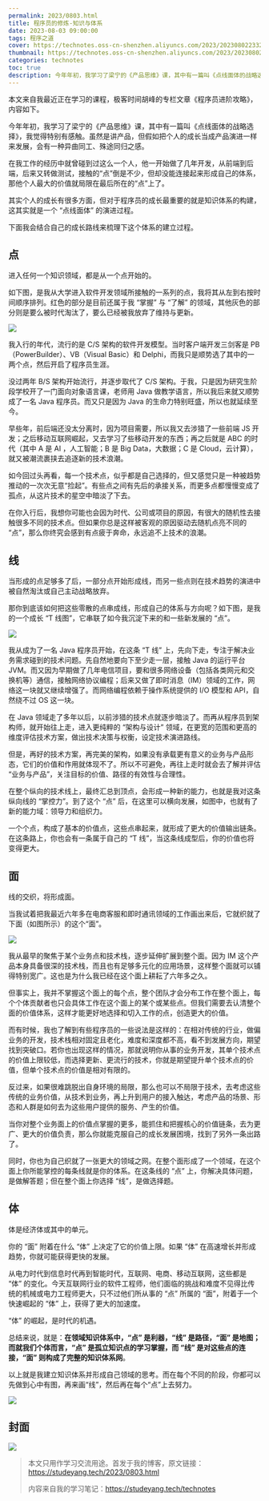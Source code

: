 ```yaml
---
permalink: 2023/0803.html
title: 程序员的修炼-知识与体系
date: 2023-08-03 09:00:00
tags: 程序之道
cover: https://technotes.oss-cn-shenzhen.aliyuncs.com/2023/202308022332512.jpeg
thumbnail: https://technotes.oss-cn-shenzhen.aliyuncs.com/2023/202308022332512.jpeg
categories: technotes
toc: true
description: 今年年初，我学习了梁宁的《产品思维》课，其中有一篇叫《点线面体的战略选择》，我觉得特别有感触。虽然是讲产品，但假如把个人的成长当成产品演进一样来发展，会有一种异曲同工、殊途同归之感。
---
```


本文来自我最近正在学习的课程，极客时间胡峰的专栏文章《程序员进阶攻略》，内容如下。

今年年初，我学习了梁宁的《产品思维》课，其中有一篇叫《点线面体的战略选择》，我觉得特别有感触。虽然是讲产品，但假如把个人的成长当成产品演进一样来发展，会有一种异曲同工、殊途同归之感。

在我工作的经历中就曾碰到过这么一个人，他一开始做了几年开发，从前端到后端，后来又转做测试，接触的“点”倒是不少，但却没能连接起来形成自己的体系，那他个人最大的价值就局限在最后所在的“点”上了。

其实个人的成长有很多方面，但对于程序员的成长最重要的就是知识体系的构建，这其实就是一个 “点线面体” 的演进过程。

下面我会结合自己的成长路线来梳理下这个体系的建立过程。

<!-- more -->

## 点

进入任何一个知识领域，都是从一个点开始的。

如下图，是我从大学进入软件开发领域所接触的一系列的点，我将其从左到右按时间顺序排列。红色的部分是目前还属于我 “掌握” 与 “了解” 的领域，其他灰色的部分则是要么被时代淘汰了，要么已经被我放弃了维持与更新。

![](https://technotes.oss-cn-shenzhen.aliyuncs.com/2023/202308022324423.png)

我入行的年代，流行的是 C/S 架构的软件开发模型。当时客户端开发三剑客是 PB（PowerBuilder）、VB（Visual Basic）和 Delphi，而我只是顺势选了其中的一两个点，然后开启了程序员生涯。

没过两年 B/S 架构开始流行，并逐步取代了 C/S 架构。于我，只是因为研究生阶段学校开了一门面向对象语言课，老师用 Java 做教学语言，所以我后来就又顺势成了一名 Java 程序员。而又只是因为 Java 的生命力特别旺盛，所以也就延续至今。

早些年，前后端还没太分离时，因为项目需要，所以我又去涉猎了一些前端 JS 开发；之后移动互联网崛起，又去学习了些移动开发的东西；再之后就是 ABC 的时代（其中 A 是 AI ，人工智能；B 是 Big Data，大数据；C 是 Cloud，云计算），就又被潮流裹挟去追逐新的技术浪潮。

如今回过头再看，每一个技术点，似乎都是自己选择的，但又感觉只是一种被趋势推动的一次次无意“捡起”。有些点之间有先后的承接关系，而更多点都慢慢变成了孤点，从这片技术的星空中暗淡了下去。

在你入行后，我想你可能也会因为时代、公司或项目的原因，有很大的随机性去接触很多不同的技术点。但如果你总是这样被客观的原因驱动去随机点亮不同的 “点”，那么你终究会感到有点疲于奔命，永远追不上技术的浪潮。

## 线

当形成的点足够多了后，一部分点开始形成线，而另一些点则在技术趋势的演进中被自然淘汰或自己主动战略放弃。

那你到底该如何把这些零散的点串成线，形成自己的体系与方向呢？如下图，是我的一个成长 “T 线图”，它串联了如今我沉淀下来的和一些新发展的 “点”。

![](https://technotes.oss-cn-shenzhen.aliyuncs.com/2023/202308022325879.png)

我从成为了一名 Java 程序员开始，在这条 “T 线” 上，先向下走，专注于解决业务需求碰到的技术问题。先自然地要向下至少走一层，接触 Java 的运行平台 JVM。而又因为早期做了几年电信项目，要和很多网络设备（包括各类网元和交换机等）通信，接触网络协议编程；后来又做了即时消息（IM）领域的工作，网络这一块就又继续增强了。而网络编程依赖于操作系统提供的 I/O 模型和 API，自然绕不过 OS 这一块。

在 Java 领域走了多年以后，以前涉猎的技术点就逐步暗淡了。而再从程序员到架构师，就开始往上走，进入更纯粹的 “架构与设计” 领域，在更宽的范围和更高的维度评估技术方案，做出技术决策与权衡，设定技术演进路线。

但是，再好的技术方案，再完美的架构，如果没有承载更有意义的业务与产品形态，它们的价值和作用就体现不了。所以不可避免，再往上走时就会去了解并评估 “业务与产品”，关注目标的价值、路径的有效性与合理性。

在整个纵向的技术线上，最终汇总到顶点，会形成一种新的能力，也就是我对这条纵向线的 “掌控力”。到了这个 “点” 后，在这里可以横向发展，如图中，也就有了新的能力域：领导力和组织力。

一个个点，构成了基本的价值点，这些点串起来，就形成了更大的价值输出链条。在这条路上，你也会有一条属于自己的 “T 线”，当这条线成型后，你的价值也将变得更大。

## 面

线的交织，将形成面。

当我试着把我最近六年多在电商客服和即时通讯领域的工作画出来后，它就织就了下面（如图所示）的这个“面”。

![](https://technotes.oss-cn-shenzhen.aliyuncs.com/2023/202308022327088.png)

我从最早的聚焦于某个业务点和技术栈，逐步延伸扩展到整个面。因为 IM 这个产品本身具备很深的技术栈，而且也有足够多元化的应用场景，这样整个面就可以铺得特别宽广。这也是为什么我已经在这个面上耕耘了六年多之久。

但事实上，我并不掌握这个面上的每个点，整个团队才会分布工作在整个面上，每个个体贡献者也只会具体工作在这个面上的某个或某些点。但我们需要去认清整个面的价值体系，这样才能更好地选择和切入工作的点，创造更大的价值。

而有时候，我也了解到有些程序员的一些说法是这样的：在相对传统的行业，做偏业务的开发，技术栈相对固定且老化，难度和深度都不高，看不到发展方向，期望找到突破口。若你也出现这样的情况，那就说明你从事的业务开发，其单个技术点的价值上限较低，而选择更新、更流行的技术，你就是期望提升单个技术点的价值，但单个技术点的价值是相对有限的。

反过来，如果很难跳脱出自身环境的局限，那么也可以不局限于技术，去考虑这些传统的业务价值，从技术到业务，再上升到用户的接入触达，考虑产品的场景、形态和人群是如何去为这些用户提供的服务、产生的价值。

当你对整个业务面上的价值点掌握的更多，能抓住和把握核心的价值链条，去为更广、更大的价值负责，那么你就能克服自己的成长发展困境，找到了另外一条出路了。

同时，你也为自己织就了一张更大的领域之网。在整个面形成了一个领域，在这个面上你所能掌控的每条线就是你的体系。在这条线的 “点” 上，你解决具体问题，是做解答题；但在整个面上你选择 “线”，是做选择题。

## 体

体是经济体或其中的单元。

你的 “面” 附着在什么 “体” 上决定了它的价值上限。如果 “体” 在高速增长并形成趋势，你就可能获得更快的发展。

从电力时代到信息时代再到智能时代，互联网、电商、移动互联网，这些都是 “体” 的变化。今天互联网行业的软件工程师，他们面临的挑战和难度不见得比传统的机械或电力工程师更大，只不过他们所从事的 “点” 所属的 “面”，附着于一个快速崛起的 “体” 上，获得了更大的加速度。

“体” 的崛起，是时代的机遇。

总结来说，就是：**在领域知识体系中，“点” 是利器，“线” 是路径，“面” 是地图；而就我们个体而言，“点” 是孤立知识点的学习掌握，而 “线” 是对这些点的连接，“面” 则构成了完整的知识体系网**。

以上就是我建立知识体系并形成自己领域的思考。而在每个不同的阶段，你都可以先做到心中有图，再来画“线”，然后再在每个“点”上去努力。

![](https://technotes.oss-cn-shenzhen.aliyuncs.com/2023/202303052135542.gif)

## 封面

![](https://technotes.oss-cn-shenzhen.aliyuncs.com/2023/202308022332512.jpeg)

> 本文只用作学习交流用途。首发于我的博客，原文链接：https://studeyang.tech/2023/0803.html
>
> 内容来自我的学习笔记：https://studeyang.tech/technotes

